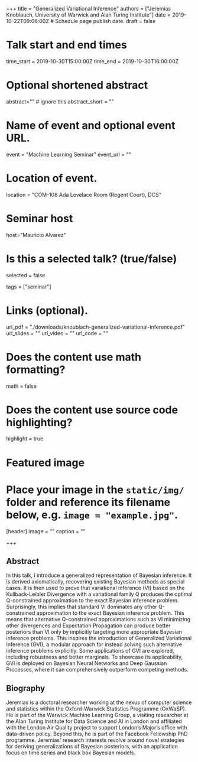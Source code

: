 +++
title = "Generalized Variational Inference"
authors = ["Jeremias Knoblauch, University of Warwick and Alan Turing Institute"]
date = 2019-10-22T09:06:00Z  # Schedule page publish date.
draft = false

# Talk start and end times
time_start = 2019-10-30T15:00:00Z
time_end = 2019-10-30T16:00:00Z

# Optional shortened abstract
abstract="" # ignore this
abstract_short = ""

# Name of event and optional event URL.
event = "Machine Learning Seminar"
event_url = ""

# Location of event.
location = "COM-108 Ada Lovelace Room (Regent Court), DCS"

# Seminar host
host="Mauricio Alvarez"

# Is this a selected talk? (true/false)
selected = false

tags = ["seminar"]

# Links (optional).
url_pdf = "./downloads/knoublach-generalized-variational-inference.pdf"
url_slides = ""
url_video = ""
url_code = ""

# Does the content use math formatting?
math = false

# Does the content use source code highlighting?
highlight = true

# Featured image
# Place your image in the `static/img/` folder and reference its filename below, e.g. `image = "example.jpg"`.
[header]
image = ""
caption = ""

+++

## Abstract

In this talk, I introduce a generalized representation of Bayesian inference. It is derived axiomatically, recovering existing Bayesian methods as special cases. It is then used to prove that variational inference (VI) based on the Kullback-Leibler Divergence with a variational family Q produces the optimal Q-constrained approximation to the exact Bayesian inference problem. Surprisingly, this implies that standard VI dominates any other Q-constrained approximation to the exact Bayesian inference problem. This means that alternative Q-constrained approximations such as VI minimizing other divergences and Expectation Propagation can produce better posteriors than VI only by implicitly targeting more appropriate Bayesian inference problems. This inspires the introduction of Generalized Variational Inference (GVI), a modular approach for instead solving such alternative inference problems explicitly. Some applications of GVI are explored, including robustness and better marginals. To showcase its applicability, GVI is deployed on Bayesian Neural Networks and Deep Gaussian Processes, where it can comprehensively outperform competing methods.

## Biography

Jeremias is a doctoral researcher working at the nexus of computer science and statistics within the Oxford-Warwick Statistics Programme (OxWaSP). He is part of the Warwick Machine Learning Group, a visiting researcher at the Alan Turing Institute for Data Science and AI in London and affiliated with the London Air Quality project to support London’s Major’s office with data-driven policy. Beyond this, he is part of the Facebook Fellowship PhD programme. Jeremias' research interests revolve around novel strategies for deriving generalizations of Bayesian posteriors, with an application focus on time series and black box Bayesian models.